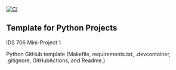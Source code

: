 [![CI](https://github.com/nogibjj/python-template/actions/workflows/cicd.yml/badge.svg)](https://github.com/nogibjj/python-template/actions/workflows/cicd.yml)
## Template for Python Projects 

IDS 706 Mini-Project 1

Python GitHub template (Makefile, requirements.txt, .devcontainer, .gitignore, GitHubActions, and Readme.)
